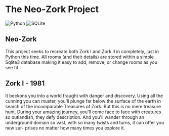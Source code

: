 # The Neo-Zork Project
![Python](https://img.shields.io/badge/python-3670A0?style=for-the-badge&logo=python&logoColor=ffdd54)
![SQLite](https://img.shields.io/badge/sqlite-%2307405e.svg?style=for-the-badge&logo=sqlite&logoColor=white)
## Neo-Zork
This project seeks to recreate both Zork I and Zork II in completely, just in Python this time. All rooms (and their details) are stored within a simple Sqlite3 database making it easy to add, remove, or change rooms as you see fit. 

## Zork I - 1981
It beckons you into a world fraught with danger and discovery. Using all the cunning you can muster, you'll plunge far below the surface of the earth in search of the incomparable Treasures of Zork. But this is no mere treasure hunt. During your amazing journey, you'll come face to face with creatures so outlandish, they defy description. And you'll wander through an underground domain so vast, with so many twists and turns, it can offer you new sur- prises no matter how many times you explore it.